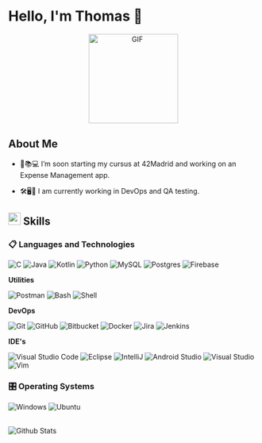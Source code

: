 
# Hello, I'm Thomas 👋

<p align="center" >
  <img height="180rem" alt="GIF" src="https://media1.tenor.com/m/XPRG-4ujVMIAAAAd/cat-work-in-progress.gif" />
</p>

## <b>About Me</b>

- 🚀📚💻 I’m soon starting my cursus at 42Madrid and working on an Expense Management app.

- 🛠️🖥️🐞 I am currently working in DevOps and QA testing.

## <img  src="https://media2.giphy.com/media/QssGEmpkyEOhBCb7e1/giphy.gif?cid=ecf05e47a0n3gi1bfqntqmob8g9aid1oyj2wr3ds3mg700bl&rid=giphy.gif" width ="25"><b> Skills</b>

### 📋 Languages and Technologies

![C](https://shields.io/badge/-C-3776AB?style=flat&logo=C)
![Java](https://img.shields.io/badge/java-%23ED8B00.svg?style=flat&logo=openjdk&logoColor=white)
![Kotlin](https://img.shields.io/badge/-Kotlin-7F52FF?style=flat&logo=kotlin&logoColor=white)
![Python](https://img.shields.io/badge/Python-%2314354C.svg?logo=python&logoColor=white)
![MySQL](https://img.shields.io/badge/MySQL-%2300f.svg?logo=mysql&logoColor=white)
![Postgres](https://img.shields.io/badge/postgres-%23316192.svg?flat&logo=postgresql&logoColor=white)
![Firebase](https://img.shields.io/badge/firebase-a08021?style=flat&logo=firebase&logoColor=ffcd34)

**Utilities**

![Postman](https://img.shields.io/badge/-Postman-333333?style=flat&logo=postman)
![Bash](https://img.shields.io/badge/BASH-terminal-white?style=flat&logo=gnometerminal)
![Shell](https://img.shields.io/badge/Shell-4EAA25?&style=flat&logo=gnu-bash&logoColor=white)

**DevOps**

![Git](https://img.shields.io/badge/-Git-333333?style=flat&logo=git)
![GitHub](https://img.shields.io/badge/-GitHub-333333?style=flat&logo=github)
![Bitbucket](https://img.shields.io/badge/-Bitbucket-333333?style=flat&logo=bitbucket)
![Docker](https://img.shields.io/badge/-Docker-333333?style=flat&logo=docker)
![Jira](https://img.shields.io/badge/-Jira-fff?style=flat&logo=jira-software&logoColor=blue)
![Jenkins](https://img.shields.io/badge/Jenkins-D24939?style=flat&logo=Jenkins&logoColor=white)

**IDE's**

![Visual Studio Code](https://img.shields.io/badge/Visual%20Studio%20Code-0078d7.svg?style=flat&logo=visual-studio-code&logoColor=white)
![Eclipse](https://img.shields.io/badge/Eclipse-FE7A16.svg?style=flat&logo=Eclipse&logoColor=white)
![IntelliJ](https://img.shields.io/badge/Intellij%20Idea-000?logo=intellij-idea&style=flat)
![Android Studio](https://img.shields.io/badge/Android_Studio-3DDC84?style=flat&logo=android-studio&logoColor=white)
![Visual Studio](https://img.shields.io/badge/Visual_Studio-5C2D91?style=flat&logo=visual%20studio&logoColor=white)
![Vim](https://img.shields.io/badge/VIM-%2311AB00.svg?style=flat&logo=vim&logoColor=white)

### 🎛️ Operating Systems

![Windows](https://img.shields.io/badge/Windows-0078D6?style=flatlogo=windows&logoColor=white)
![Ubuntu](https://img.shields.io/badge/Ubuntu-E95420?style=flat&logo=ubuntu&logoColor=white)

<br> 
<img
        align="center"
        src="https://github-readme-stats.vercel.app/api/top-langs/?username=thomaswillix&theme=dark&hide_border=false&include_all_commits=true&count_private=true&layout=compact"
        alt="Github Stats"
/>
